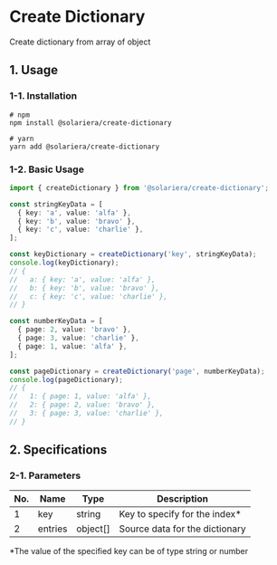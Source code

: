 # Create Dictionary

Create dictionary from array of object

## 1. Usage

### 1-1. Installation

```console
# npm
npm install @solariera/create-dictionary
```

```console
# yarn
yarn add @solariera/create-dictionary
```

### 1-2. Basic Usage

```typescript
import { createDictionary } from '@solariera/create-dictionary';

const stringKeyData = [
  { key: 'a', value: 'alfa' },
  { key: 'b', value: 'bravo' },
  { key: 'c', value: 'charlie' },
];

const keyDictionary = createDictionary('key', stringKeyData);
console.log(keyDictionary);
// {
//   a: { key: 'a', value: 'alfa' },
//   b: { key: 'b', value: 'bravo' },
//   c: { key: 'c', value: 'charlie' },
// }

const numberKeyData = [
  { page: 2, value: 'bravo' },
  { page: 3, value: 'charlie' },
  { page: 1, value: 'alfa' },
];

const pageDictionary = createDictionary('page', numberKeyData);
console.log(pageDictionary);
// {
//   1: { page: 1, value: 'alfa' },
//   2: { page: 2, value: 'bravo' },
//   3: { page: 3, value: 'charlie' },
// }
```

## 2. Specifications

### 2-1. Parameters

| No. | Name    | Type     | Description                    |
| --- | ------- | -------- | ------------------------------ |
| 1   | key     | string   | Key to specify for the index\* |
| 2   | entries | object[] | Source data for the dictionary |

\*The value of the specified key can be of type string or number
